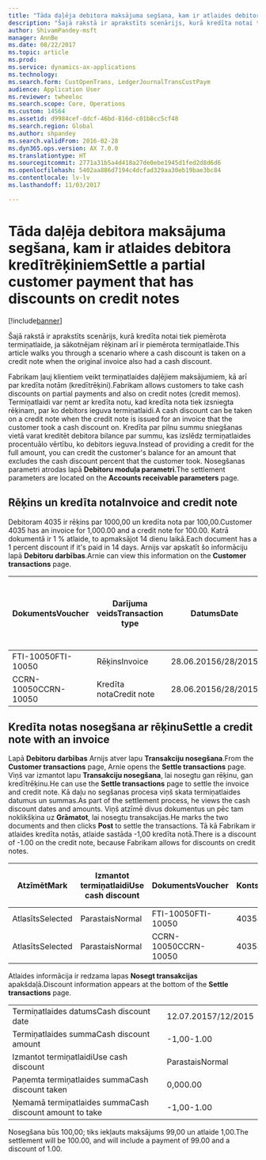 ```yaml
---
title: "Tāda daļēja debitora maksājuma segšana, kam ir atlaides debitora kredītrēķiniem"
description: "Šajā rakstā ir aprakstīts scenārijs, kurā kredīta notai tiek piemērota termiņatlaide, ja sākotnējam rēķinam arī ir piemērota termiņatlaide."
author: ShivamPandey-msft
manager: AnnBe
ms.date: 08/22/2017
ms.topic: article
ms.prod: 
ms.service: dynamics-ax-applications
ms.technology: 
ms.search.form: CustOpenTrans, LedgerJournalTransCustPaym
audience: Application User
ms.reviewer: twheeloc
ms.search.scope: Core, Operations
ms.custom: 14564
ms.assetid: d9984cef-ddcf-46bd-816d-c01b8cc5cf48
ms.search.region: Global
ms.author: shpandey
ms.search.validFrom: 2016-02-28
ms.dyn365.ops.version: AX 7.0.0
ms.translationtype: HT
ms.sourcegitcommit: 2771a31b5a4d418a27de0ebe1945d1fed2d8d6d6
ms.openlocfilehash: 5402aa886d7194c4dcfad329aa30eb19bae3bc84
ms.contentlocale: lv-lv
ms.lasthandoff: 11/03/2017

---
```


# <a name="settle-a-partial-customer-payment-that-has-discounts-on-credit-notes"></a><span data-ttu-id="35dc2-103">Tāda daļēja debitora maksājuma segšana, kam ir atlaides debitora kredītrēķiniem</span><span class="sxs-lookup"><span data-stu-id="35dc2-103">Settle a partial customer payment that has discounts on credit notes</span></span>

[!include[banner](../includes/banner.md)]


<span data-ttu-id="35dc2-104">Šajā rakstā ir aprakstīts scenārijs, kurā kredīta notai tiek piemērota termiņatlaide, ja sākotnējam rēķinam arī ir piemērota termiņatlaide.</span><span class="sxs-lookup"><span data-stu-id="35dc2-104">This article walks you through a scenario where a cash discount is taken on a credit note when the original invoice also had a cash discount.</span></span> 

<span data-ttu-id="35dc2-105">Fabrikam ļauj klientiem veikt termiņatlaides daļējiem maksājumiem, kā arī par kredīta notām (kredītrēķini).</span><span class="sxs-lookup"><span data-stu-id="35dc2-105">Fabrikam allows customers to take cash discounts on partial payments and also on credit notes (credit memos).</span></span> <span data-ttu-id="35dc2-106">Termiņatlaidi var ņemt ar kredīta notu, kad kredīta nota tiek izsniegta rēķinam, par ko debitors ieguva termiņatlaidi.</span><span class="sxs-lookup"><span data-stu-id="35dc2-106">A cash discount can be taken on a credit note when the credit note is issued for an invoice that the customer took a cash discount on.</span></span> <span data-ttu-id="35dc2-107">Kredīta par pilnu summu sniegšanas vietā varat kreditēt debitora bilance par summu, kas izslēdz termiņatlaides procentuālo vērtību, ko debitors ieguva.</span><span class="sxs-lookup"><span data-stu-id="35dc2-107">Instead of providing a credit for the full amount, you can credit the customer's balance for an amount that excludes the cash discount percent that the customer took.</span></span> <span data-ttu-id="35dc2-108">Nosegšanas parametri atrodas lapā **Debitoru moduļa parametri**.</span><span class="sxs-lookup"><span data-stu-id="35dc2-108">The settlement parameters are located on the **Accounts receivable parameters** page.</span></span>

## <a name="invoice-and-credit-note"></a><span data-ttu-id="35dc2-109">Rēķins un kredīta nota</span><span class="sxs-lookup"><span data-stu-id="35dc2-109">Invoice and credit note</span></span>
<span data-ttu-id="35dc2-110">Debitoram 4035 ir rēķins par 1000,00 un kredīta nota par 100,00.</span><span class="sxs-lookup"><span data-stu-id="35dc2-110">Customer 4035 has an invoice for 1,000.00 and a credit note for 100.00.</span></span> <span data-ttu-id="35dc2-111">Katrā dokumentā ir 1 % atlaide, to apmaksājot 14 dienu laikā.</span><span class="sxs-lookup"><span data-stu-id="35dc2-111">Each document has a 1 percent discount if it's paid in 14 days.</span></span> <span data-ttu-id="35dc2-112">Arnijs var apskatīt šo informāciju lapā **Debitoru darbības**.</span><span class="sxs-lookup"><span data-stu-id="35dc2-112">Arnie can view this information on the **Customer transactions** page.</span></span>

| <span data-ttu-id="35dc2-113">Dokuments</span><span class="sxs-lookup"><span data-stu-id="35dc2-113">Voucher</span></span>    | <span data-ttu-id="35dc2-114">Darījuma veids</span><span class="sxs-lookup"><span data-stu-id="35dc2-114">Transaction type</span></span> | <span data-ttu-id="35dc2-115">Datums</span><span class="sxs-lookup"><span data-stu-id="35dc2-115">Date</span></span>      | <span data-ttu-id="35dc2-116">Rēķins</span><span class="sxs-lookup"><span data-stu-id="35dc2-116">Invoice</span></span>  | <span data-ttu-id="35dc2-117">Summa transakcijas valūtas debetā</span><span class="sxs-lookup"><span data-stu-id="35dc2-117">Amount in transaction currency debit</span></span> | <span data-ttu-id="35dc2-118">Summa transakcijas valūtas kredītā</span><span class="sxs-lookup"><span data-stu-id="35dc2-118">Amount in transaction currency credit</span></span> | <span data-ttu-id="35dc2-119">Bilance</span><span class="sxs-lookup"><span data-stu-id="35dc2-119">Balance</span></span>  | <span data-ttu-id="35dc2-120">Valūta</span><span class="sxs-lookup"><span data-stu-id="35dc2-120">Currency</span></span> |
|------------|------------------|-----------|----------|--------------------------------------|---------------------------------------|----------|----------|
| <span data-ttu-id="35dc2-121">FTI-10050</span><span class="sxs-lookup"><span data-stu-id="35dc2-121">FTI-10050</span></span>  | <span data-ttu-id="35dc2-122">Rēķins</span><span class="sxs-lookup"><span data-stu-id="35dc2-122">Invoice</span></span>          | <span data-ttu-id="35dc2-123">28.06.2015</span><span class="sxs-lookup"><span data-stu-id="35dc2-123">6/28/2015</span></span> | <span data-ttu-id="35dc2-124">10050</span><span class="sxs-lookup"><span data-stu-id="35dc2-124">10050</span></span>    | <span data-ttu-id="35dc2-125">1000,00</span><span class="sxs-lookup"><span data-stu-id="35dc2-125">1,000.00</span></span>                             |                                       | <span data-ttu-id="35dc2-126">1000,00</span><span class="sxs-lookup"><span data-stu-id="35dc2-126">1,000.00</span></span> | <span data-ttu-id="35dc2-127">USD</span><span class="sxs-lookup"><span data-stu-id="35dc2-127">USD</span></span>      |
| <span data-ttu-id="35dc2-128">CCRN-10050</span><span class="sxs-lookup"><span data-stu-id="35dc2-128">CCRN-10050</span></span> | <span data-ttu-id="35dc2-129">Kredīta nota</span><span class="sxs-lookup"><span data-stu-id="35dc2-129">Credit note</span></span>      | <span data-ttu-id="35dc2-130">28.06.2015</span><span class="sxs-lookup"><span data-stu-id="35dc2-130">6/28/2015</span></span> | <span data-ttu-id="35dc2-131">CR-10050</span><span class="sxs-lookup"><span data-stu-id="35dc2-131">CR-10050</span></span> |                                      | <span data-ttu-id="35dc2-132">100,00</span><span class="sxs-lookup"><span data-stu-id="35dc2-132">100.00</span></span>                                | <span data-ttu-id="35dc2-133">-100,00</span><span class="sxs-lookup"><span data-stu-id="35dc2-133">-100.00</span></span>  | <span data-ttu-id="35dc2-134">USD</span><span class="sxs-lookup"><span data-stu-id="35dc2-134">USD</span></span>      |

## <a name="settle-a-credit-note-with-an-invoice"></a><span data-ttu-id="35dc2-135">Kredīta notas nosegšana ar rēķinu</span><span class="sxs-lookup"><span data-stu-id="35dc2-135">Settle a credit note with an invoice</span></span>
<span data-ttu-id="35dc2-136">Lapā **Debitoru darbības** Arnijs atver lapu **Transakciju nosegšana**.</span><span class="sxs-lookup"><span data-stu-id="35dc2-136">From the **Customer transactions** page, Arnie opens the **Settle transactions** page.</span></span> <span data-ttu-id="35dc2-137">Viņš var izmantot lapu **Transakciju nosegšana**, lai nosegtu gan rēķinu, gan kredītrēķinu.</span><span class="sxs-lookup"><span data-stu-id="35dc2-137">He can use the **Settle transactions** page to settle the invoice and credit note.</span></span> <span data-ttu-id="35dc2-138">Kā daļu no segšanas procesa viņš skata termiņatlaides datumus un summas.</span><span class="sxs-lookup"><span data-stu-id="35dc2-138">As part of the settlement process, he views the cash discount dates and amounts.</span></span> <span data-ttu-id="35dc2-139">Viņš atzīmē divus dokumentus un pēc tam noklikšķina uz **Grāmatot**, lai nosegtu transakcijas.</span><span class="sxs-lookup"><span data-stu-id="35dc2-139">He marks the two documents and then clicks **Post** to settle the transactions.</span></span> <span data-ttu-id="35dc2-140">Tā kā Fabrikam ir atlaides kredīta notās, atlaide sastāda -1,00 kredīta notā.</span><span class="sxs-lookup"><span data-stu-id="35dc2-140">There is a discount of -1.00 on the credit note, because Fabrikam allows for discounts on credit notes.</span></span>

| <span data-ttu-id="35dc2-141">Atzīmēt</span><span class="sxs-lookup"><span data-stu-id="35dc2-141">Mark</span></span>     | <span data-ttu-id="35dc2-142">Izmantot termiņatlaidi</span><span class="sxs-lookup"><span data-stu-id="35dc2-142">Use cash discount</span></span> | <span data-ttu-id="35dc2-143">Dokuments</span><span class="sxs-lookup"><span data-stu-id="35dc2-143">Voucher</span></span>    | <span data-ttu-id="35dc2-144">Konts</span><span class="sxs-lookup"><span data-stu-id="35dc2-144">Account</span></span> | <span data-ttu-id="35dc2-145">Datums</span><span class="sxs-lookup"><span data-stu-id="35dc2-145">Date</span></span>      | <span data-ttu-id="35dc2-146">Izpildes datums</span><span class="sxs-lookup"><span data-stu-id="35dc2-146">Due date</span></span>  | <span data-ttu-id="35dc2-147">Rēķins</span><span class="sxs-lookup"><span data-stu-id="35dc2-147">Invoice</span></span>  | <span data-ttu-id="35dc2-148">Summa darījuma valūtā</span><span class="sxs-lookup"><span data-stu-id="35dc2-148">Amount in transaction currency</span></span> | <span data-ttu-id="35dc2-149">Valūta</span><span class="sxs-lookup"><span data-stu-id="35dc2-149">Currency</span></span> | <span data-ttu-id="35dc2-150">Nosedzamā summa</span><span class="sxs-lookup"><span data-stu-id="35dc2-150">Amount to settle</span></span> |
|----------|-------------------|------------|---------|-----------|-----------|----------|--------------------------------|----------|------------------|
| <span data-ttu-id="35dc2-151">Atlasīts</span><span class="sxs-lookup"><span data-stu-id="35dc2-151">Selected</span></span> | <span data-ttu-id="35dc2-152">Parastais</span><span class="sxs-lookup"><span data-stu-id="35dc2-152">Normal</span></span>            | <span data-ttu-id="35dc2-153">FTI-10050</span><span class="sxs-lookup"><span data-stu-id="35dc2-153">FTI-10050</span></span>  | <span data-ttu-id="35dc2-154">4035</span><span class="sxs-lookup"><span data-stu-id="35dc2-154">4035</span></span>    | <span data-ttu-id="35dc2-155">28.06.2015</span><span class="sxs-lookup"><span data-stu-id="35dc2-155">6/28/2015</span></span> | <span data-ttu-id="35dc2-156">28.07.2015</span><span class="sxs-lookup"><span data-stu-id="35dc2-156">7/28/2015</span></span> | <span data-ttu-id="35dc2-157">10050</span><span class="sxs-lookup"><span data-stu-id="35dc2-157">10050</span></span>    | <span data-ttu-id="35dc2-158">1000,00</span><span class="sxs-lookup"><span data-stu-id="35dc2-158">1,000.00</span></span>                       | <span data-ttu-id="35dc2-159">USD</span><span class="sxs-lookup"><span data-stu-id="35dc2-159">USD</span></span>      | <span data-ttu-id="35dc2-160">990,00</span><span class="sxs-lookup"><span data-stu-id="35dc2-160">990.00</span></span>           |
| <span data-ttu-id="35dc2-161">Atlasīts</span><span class="sxs-lookup"><span data-stu-id="35dc2-161">Selected</span></span> | <span data-ttu-id="35dc2-162">Parastais</span><span class="sxs-lookup"><span data-stu-id="35dc2-162">Normal</span></span>            | <span data-ttu-id="35dc2-163">CCRN-10050</span><span class="sxs-lookup"><span data-stu-id="35dc2-163">CCRN-10050</span></span> | <span data-ttu-id="35dc2-164">4035</span><span class="sxs-lookup"><span data-stu-id="35dc2-164">4035</span></span>    | <span data-ttu-id="35dc2-165">28.06.2015</span><span class="sxs-lookup"><span data-stu-id="35dc2-165">6/28/2015</span></span> | <span data-ttu-id="35dc2-166">28.07.2015</span><span class="sxs-lookup"><span data-stu-id="35dc2-166">7/28/2015</span></span> | <span data-ttu-id="35dc2-167">CR-10050</span><span class="sxs-lookup"><span data-stu-id="35dc2-167">CR-10050</span></span> | <span data-ttu-id="35dc2-168">-100,00</span><span class="sxs-lookup"><span data-stu-id="35dc2-168">-100.00</span></span>                        | <span data-ttu-id="35dc2-169">USD</span><span class="sxs-lookup"><span data-stu-id="35dc2-169">USD</span></span>      | <span data-ttu-id="35dc2-170">-99,00</span><span class="sxs-lookup"><span data-stu-id="35dc2-170">-99.00</span></span>           |

<span data-ttu-id="35dc2-171">Atlaides informācija ir redzama lapas **Nosegt transakcijas** apakšdaļā.</span><span class="sxs-lookup"><span data-stu-id="35dc2-171">Discount information appears at the bottom of the **Settle transactions** page.</span></span>

|                              |           |
|------------------------------|-----------|
| <span data-ttu-id="35dc2-172">Termiņatlaides datums</span><span class="sxs-lookup"><span data-stu-id="35dc2-172">Cash discount date</span></span>           | <span data-ttu-id="35dc2-173">12.07.2015</span><span class="sxs-lookup"><span data-stu-id="35dc2-173">7/12/2015</span></span> |
| <span data-ttu-id="35dc2-174">Termiņatlaides summa</span><span class="sxs-lookup"><span data-stu-id="35dc2-174">Cash discount amount</span></span>         | <span data-ttu-id="35dc2-175">-1,00</span><span class="sxs-lookup"><span data-stu-id="35dc2-175">-1.00</span></span>     |
| <span data-ttu-id="35dc2-176">Izmantot termiņatlaidi</span><span class="sxs-lookup"><span data-stu-id="35dc2-176">Use cash discount</span></span>            | <span data-ttu-id="35dc2-177">Parastais</span><span class="sxs-lookup"><span data-stu-id="35dc2-177">Normal</span></span>    |
| <span data-ttu-id="35dc2-178">Paņemta termiņatlaides summa</span><span class="sxs-lookup"><span data-stu-id="35dc2-178">Cash discount taken</span></span>          | <span data-ttu-id="35dc2-179">0,00</span><span class="sxs-lookup"><span data-stu-id="35dc2-179">0.00</span></span>      |
| <span data-ttu-id="35dc2-180">Ņemamā termiņatlaides summa</span><span class="sxs-lookup"><span data-stu-id="35dc2-180">Cash discount amount to take</span></span> | <span data-ttu-id="35dc2-181">-1,00</span><span class="sxs-lookup"><span data-stu-id="35dc2-181">-1.00</span></span>     |

<span data-ttu-id="35dc2-182">Nosegšana būs 100,00; tiks iekļauts maksājums 99,00 un atlaide 1,00.</span><span class="sxs-lookup"><span data-stu-id="35dc2-182">The settlement will be 100.00, and will include a payment of 99.00 and a discount of 1.00.</span></span>




